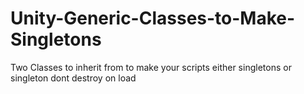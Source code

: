 # Unity-Generic-Classes-to-Make-Singletons
Two Classes to inherit from to make your scripts either singletons or singleton dont destroy on load
